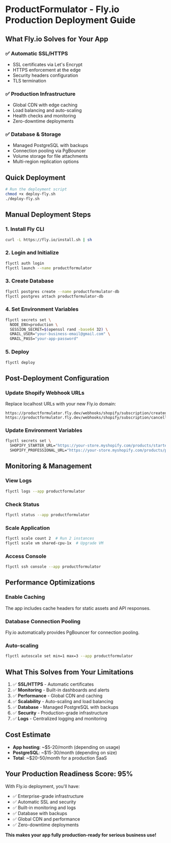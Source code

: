# ProductFormulator - Fly.io Production Deployment Guide

## What Fly.io Solves for Your App

### ✅ **Automatic SSL/HTTPS**
- SSL certificates via Let's Encrypt
- HTTPS enforcement at the edge
- Security headers configuration
- TLS termination

### ✅ **Production Infrastructure**
- Global CDN with edge caching
- Load balancing and auto-scaling
- Health checks and monitoring
- Zero-downtime deployments

### ✅ **Database & Storage**
- Managed PostgreSQL with backups
- Connection pooling via PgBouncer
- Volume storage for file attachments
- Multi-region replication options

## Quick Deployment

```bash
# Run the deployment script
chmod +x deploy-fly.sh
./deploy-fly.sh
```

## Manual Deployment Steps

### 1. Install Fly CLI
```bash
curl -L https://fly.io/install.sh | sh
```

### 2. Login and Initialize
```bash
flyctl auth login
flyctl launch --name productformulator
```

### 3. Create Database
```bash
flyctl postgres create --name productformulator-db
flyctl postgres attach productformulator-db
```

### 4. Set Environment Variables
```bash
flyctl secrets set \
  NODE_ENV=production \
  SESSION_SECRET=$(openssl rand -base64 32) \
  GMAIL_USER="your-business-email@gmail.com" \
  GMAIL_PASS="your-app-password"
```

### 5. Deploy
```bash
flyctl deploy
```

## Post-Deployment Configuration

### Update Shopify Webhook URLs
Replace localhost URLs with your new Fly.io domain:
```
https://productformulator.fly.dev/webhooks/shopify/subscription/created
https://productformulator.fly.dev/webhooks/shopify/subscription/cancelled
```

### Update Environment Variables
```bash
flyctl secrets set \
  SHOPIFY_STARTER_URL="https://your-store.myshopify.com/products/starter" \
  SHOPIFY_PROFESSIONAL_URL="https://your-store.myshopify.com/products/professional"
```

## Monitoring & Management

### View Logs
```bash
flyctl logs --app productformulator
```

### Check Status
```bash
flyctl status --app productformulator
```

### Scale Application
```bash
flyctl scale count 2  # Run 2 instances
flyctl scale vm shared-cpu-1x  # Upgrade VM
```

### Access Console
```bash
flyctl ssh console --app productformulator
```

## Performance Optimizations

### Enable Caching
The app includes cache headers for static assets and API responses.

### Database Connection Pooling
Fly.io automatically provides PgBouncer for connection pooling.

### Auto-scaling
```bash
flyctl autoscale set min=1 max=3 --app productformulator
```

## What This Solves from Your Limitations

1. ✅ **SSL/HTTPS** - Automatic certificates
2. ✅ **Monitoring** - Built-in dashboards and alerts
3. ✅ **Performance** - Global CDN and caching
4. ✅ **Scalability** - Auto-scaling and load balancing
5. ✅ **Database** - Managed PostgreSQL with backups
6. ✅ **Security** - Production-grade infrastructure
7. ✅ **Logs** - Centralized logging and monitoring

## Cost Estimate

- **App hosting**: ~$5-20/month (depending on usage)
- **PostgreSQL**: ~$15-30/month (depending on size)
- **Total**: ~$20-50/month for a production SaaS

## Your Production Readiness Score: 95%

With Fly.io deployment, you'll have:
- ✅ Enterprise-grade infrastructure
- ✅ Automatic SSL and security
- ✅ Built-in monitoring and logs
- ✅ Database with backups
- ✅ Global CDN and performance
- ✅ Zero-downtime deployments

**This makes your app fully production-ready for serious business use!**

